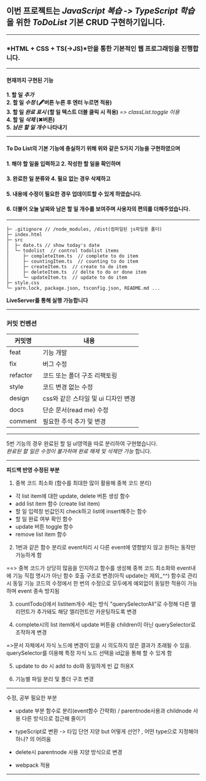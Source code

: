 ## 이번 프로젝트는 *JavaScript 복습 -> TypeScript 학습*을 위한 _ToDoList_ 기본 CRUD 구현하기입니다.

---

### *HTML + CSS + TS(->JS)*만을 통한 기본적인 웹 프로그래밍을 진행합니다.

---

#### **현재까지 구현된 기능**

**1. 할 일 _추가_**  
**2. 할 일 _수정_ (🖋버튼 누른 후 엔터 누르면 적용)**  
**3. 할 일 _완료 표시_ (할 일 텍스트 더블 클릭 시 적용)** _=> classList.toggle 이용_  
**4. 할 일 _삭제_ (✖버튼)**  
**5. _남은 할 일 개수_ 나타내기**

---

#### **To Do List의 기본 기능에 충실하기 위해 위와 같은 5가지 기능을 구현하였으며**

#### **1. 해야 할 일을 입력하고 2. 작성한 할 일을 확인하며**

#### **3. 완료한 일 분류와 4. 필요 없는 경우 삭제하고**

#### **5. 내용에 수정이 필요한 경우 업데이트할 수 있게 하였습니다.**

#### **6. 더불어 오늘 날짜와 남은 할 일 개수를 보여주며 사용자의 편의를 더해주었습니다.**

---

```
├─ .gitignore // /node_modules, /dist(컴파일된 js파일용 폴더)
├─ index.html
├─ src
│  ├─ date.ts // show today's date
│  └─ todolist  // control todolist items
│     ├─ completeItem.ts  // complete to do item
│     ├─ countingItem.ts  // counting to do item
│     ├─ createItem.ts  // create to do item
│     ├─ deleteItem.ts  // delte to do or done item
│     └─ updateItem.ts  // update to do item
├─ style.css
└─ yarn.lock, package.json, tsconfig.json, README.md ...
```

**LiveServer를 통해 실행 가능합니다**

---

### 커밋 컨벤션

| 커밋명   | 내용                                |
| -------- | ----------------------------------- |
| feat     | 기능 개발                           |
| fix      | 버그 수정                           |
| refactor | 코드 또는 폴더 구조 리팩토링        |
| style    | 코드 변경 없는 수정                 |
| design   | css와 같은 스타일 및 ui 디자인 변경 |
| docs     | 단순 문서(read me) 수정             |
| comment  | 필요한 주석 추가 및 변경            |

---

5번 기능의 경우 완료된 할 일 ul영역을 따로 분리하여 구현했습니다.  
_완료된 할 일은 수정이 불가하며 완료 해제 및 삭제만 가능_ 합니다.

---

**피드백 반영 수정된 부분**

1. 중복 코드 최소화 (함수를 최대한 많이 활용해 중복 코드 분리)

- 각 list item에 대한 update, delete 버튼 생성 함수
- add list item 함수 (create list item)
- 할 일 입력창 빈값인지 check하고 list에 insert해주는 함수
- 할 일 완료 여부 확인 함수
- update 버튼 toggle 함수
- remove list item 함수

2. 1번과 같은 함수 분리로 event처리 시 다른 event에 영향받지 않고 원하는 동작만 가능하게 함

==> 중복 코드가 상당히 많음을 인지하고 함수를 생성해 중복 코드 최소화와 event내에 기능 직접 명시가 아닌 함수 호출 구조로 변경(아직 update는 제외,,^^)
함수로 관리 시 동일 기능 코드의 수정에서 한 번의 수정으로 모두에게 예외없이 동일한 적용이 가능하며 event 종속 방지됨

3. countTodo()에서 listitem개수 세는 방식 "querySelectorAll"로 수정해 다른 엘리먼트가 추가돼도 해당 엘리먼트만 카운팅하도록 변경

4. complete시의 list item에서 update 버튼을 children이 아닌 querySelector로 조작하게 변경

=>문서 자체에서 자식 노드에 변경이 있을 시 의도하지 않은 결과가 초래될 수 있음. querySelector를 이용해 특정 자식 노드 선택을 id값을 통해 할 수 있게 함

5. update to do 시 add to do와 동일하게 빈 값 허용X

6. 기능별 파일 분리 및 폴더 구조 변경

---

수정, 공부 필요한 부분

- update 부분 함수로 분리(event함수 간략화) / parentnode사용과 childnode 사용 다른 방식으로 접근해 줄이기

- typeScript로 변환 -> 타입 단언 지양 but 어떻게 선언? , 어떤 type으로 지정해야하나? 의 어려움

- delete시 parentnode 사용 지양 방식으로 변경

- webpack 적용

---
